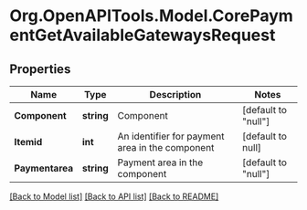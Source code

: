 # Org.OpenAPITools.Model.CorePaymentGetAvailableGatewaysRequest

## Properties

Name | Type | Description | Notes
------------ | ------------- | ------------- | -------------
**Component** | **string** | Component | [default to "null"]
**Itemid** | **int** | An identifier for payment area in the component | [default to null]
**Paymentarea** | **string** | Payment area in the component | [default to "null"]

[[Back to Model list]](../README.md#documentation-for-models) [[Back to API list]](../README.md#documentation-for-api-endpoints) [[Back to README]](../README.md)

